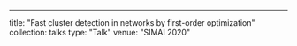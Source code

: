 ---
title: "Fast cluster detection in networks by first-order optimization"
collection: talks
type: "Talk"
venue: "SIMAI 2020"


